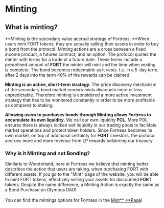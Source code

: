 # Minting

## What is minting?

**Minting is the secondary value accrual strategy of Fortress. **When users mint FORT tokens, they are actually selling their assets in order to buy a bond from the protocol. Minting actions are a cross between a fixed income product, a futures contract, and an option. The protocol quotes the minter with terms for a trade at a future date. These terms include a predefined amount of **FORT** the minter will mint and the time when vesting is complete. The bond becomes redeemable as it vests. I.e. in a 5-day term, after 2 days into the term 40% of the rewards can be claimed.

**Minting is an active, short-term strategy.** The price discovery mechanism of the secondary bond market renders mints discounts more or less unpredictable. Therefore minting is considered a more active investment strategy that has to be monitored constantly in order to be more profitable as compared to staking.

**Allowing users to purchases bonds through Minting allows Fortress to accumulate its own liquidity.** We call our own liquidity **POL**. More POL ensures there is always locked exit liquidity in our trading pools to facilitate market operations and protect token holders. Since Fortress becomes its own market, on top of additional certainty for **FORT** investors, the protocol accrues more and more revenue from LP rewards bolstering our treasury.

### Why is it Minting and not Bonding?

Similarly to Wonderland, here at Fortress we believe that minting better describes the action that users are taking, when purchasing FORT with different assets. If you go to the "Mint" page of the website, you will be able to mint FORT tokens, effectively selling your assets for discounted **FORT** tokens. Despite the name difference, a Minting Action is exactly the same as a Bond Purchase on Olympus DAO!\
\
You can find the mintings options for Fortress in the [Mint** **Page](https://app.fortressdao.finance/#/mints)!
